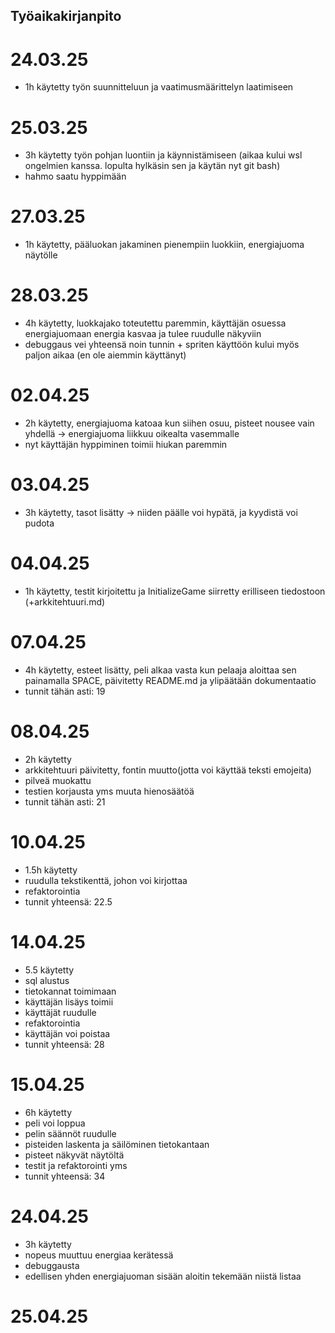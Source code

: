 ## Työaikakirjanpito 

# 24.03.25
- 1h käytetty työn suunnitteluun ja vaatimusmäärittelyn laatimiseen

# 25.03.25
- 3h käytetty työn pohjan luontiin ja käynnistämiseen (aikaa kului wsl ongelmien kanssa. lopulta hylkäsin sen ja käytän nyt git bash)
- hahmo saatu hyppimään

# 27.03.25
- 1h käytetty, pääluokan jakaminen pienempiin luokkiin, energiajuoma näytölle

# 28.03.25
- 4h käytetty, luokkajako toteutettu paremmin, käyttäjän osuessa energiajuomaan energia kasvaa ja tulee ruudulle näkyviin
- debuggaus vei yhteensä noin tunnin + spriten käyttöön kului myös paljon aikaa (en ole aiemmin käyttänyt)

# 02.04.25
- 2h käytetty, energiajuoma katoaa kun siihen osuu, pisteet nousee vain yhdellä
    -> energiajuoma liikkuu oikealta vasemmalle
- nyt käyttäjän hyppiminen toimii hiukan paremmin

# 03.04.25
- 3h käytetty, tasot lisätty
    -> niiden päälle voi hypätä, ja kyydistä voi pudota

# 04.04.25
- 1h käytetty, testit kirjoitettu ja InitializeGame siirretty erilliseen tiedostoon (+arkkitehtuuri.md)

# 07.04.25
- 4h käytetty, esteet lisätty, peli alkaa vasta kun pelaaja aloittaa sen painamalla SPACE, päivitetty README.md ja ylipäätään dokumentaatio
- tunnit tähän asti: 19

# 08.04.25
- 2h käytetty
- arkkitehtuuri päivitetty, fontin muutto(jotta voi käyttää teksti emojeita)
- pilveä muokattu
- testien korjausta yms muuta hienosäätöä
- tunnit tähän asti: 21

# 10.04.25
- 1.5h käytetty
- ruudulla tekstikenttä, johon voi kirjottaa
- refaktorointia
- tunnit yhteensä: 22.5

# 14.04.25
- 5.5 käytetty
- sql alustus
- tietokannat toimimaan
- käyttäjän lisäys toimii
- käyttäjät ruudulle
- refaktorointia
- käyttäjän voi poistaa
- tunnit yhteensä: 28

# 15.04.25
- 6h käytetty
- peli voi loppua
- pelin säännöt ruudulle
- pisteiden laskenta ja säilöminen tietokantaan
- pisteet näkyvät näytöltä
- testit ja refaktorointi yms
- tunnit yhteensä: 34

# 24.04.25
- 3h käytetty
- nopeus muuttuu energiaa kerätessä
- debuggausta
- edellisen yhden energiajuoman sisään aloitin tekemään niistä listaa

# 25.04.25
